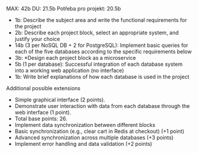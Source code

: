MAX: 42b
DU:  21.5b
Potřeba pro projekt: 20.5b

- 1b: Describe the subject area and write the functional requirements for the project
- 2b: Describe each project block, select an appropriate system, and justify your choice
- 14b (3 per NoSQL DB + 2 for PostgreSQL): Implement basic queries for each of the five databases according to the specific requirements below
- 3b: *Design each project block as a microservice
- 5b (1 per database): Successful integration of each database system into a working web application (no interface)
- 1b: Write brief explanations of how each database is used in the project

Additional possible extensions
- Simple graphical interface (2 points).
- Demonstrate user interaction with data from each database through the web interface (1 point).
- Total base points: 26.
- Implement data synchronization between different blocks
- Basic synchronization (e.g., clear cart in Redis at checkout) (+1 point)
- Advanced synchronization across multiple databases (+3 points)
- Implement error handling and data validation (+2 points)